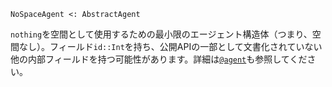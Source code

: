 ```
NoSpaceAgent <: AbstractAgent
```

`nothing`を空間として使用するための最小限のエージェント構造体（つまり、空間なし）。フィールド`id::Int`を持ち、公開APIの一部として文書化されていない他の内部フィールドを持つ可能性があります。詳細は[`@agent`](@ref)も参照してください。
